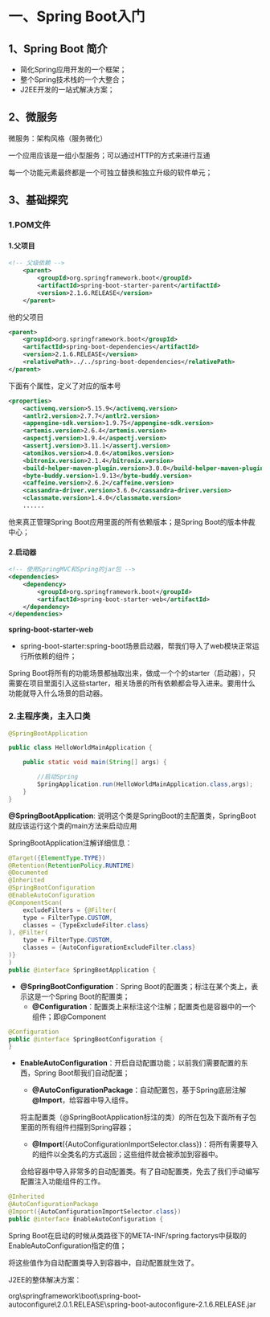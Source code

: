 # 一、Spring Boot入门
## 1、Spring Boot 简介
- 简化Spring应用开发的一个框架；
- 整个Spring技术栈的一个大整合；
- J2EE开发的一站式解决方案；

## 2、微服务
微服务：架构风格（服务微化）

一个应用应该是一组小型服务；可以通过HTTP的方式来进行互通

每一个功能元素最终都是一个可独立替换和独立升级的软件单元；

## 3、基础探究
### 1.POM文件
#### 1.父项目
```xml
<!-- 父级依赖 -->
    <parent>
        <groupId>org.springframework.boot</groupId>
        <artifactId>spring-boot-starter-parent</artifactId>
        <version>2.1.6.RELEASE</version>
    </parent>
```
他的父项目
```xml
<parent>
    <groupId>org.springframework.boot</groupId>
    <artifactId>spring-boot-dependencies</artifactId>
    <version>2.1.6.RELEASE</version>
    <relativePath>../../spring-boot-dependencies</relativePath>
</parent>
```
下面有个属性，定义了对应的版本号
```xml
<properties>
    <activemq.version>5.15.9</activemq.version>
    <antlr2.version>2.7.7</antlr2.version>
    <appengine-sdk.version>1.9.75</appengine-sdk.version>
    <artemis.version>2.6.4</artemis.version>
    <aspectj.version>1.9.4</aspectj.version>
    <assertj.version>3.11.1</assertj.version>
    <atomikos.version>4.0.6</atomikos.version>
    <bitronix.version>2.1.4</bitronix.version>
    <build-helper-maven-plugin.version>3.0.0</build-helper-maven-plugin.version>
    <byte-buddy.version>1.9.13</byte-buddy.version>
    <caffeine.version>2.6.2</caffeine.version>
    <cassandra-driver.version>3.6.0</cassandra-driver.version>
    <classmate.version>1.4.0</classmate.version>
    ......
```
他来真正管理Spring Boot应用里面的所有依赖版本；是Spring Boot的版本仲裁中心；

#### 2.启动器
```xml
<!-- 使用SpringMVC和Spring的jar包 -->
<dependencies>
    <dependency>
        <groupId>org.springframework.boot</groupId>
        <artifactId>spring-boot-starter-web</artifactId>
    </dependency>
</dependencies>
```
**spring-boot-starter-web**
- spring-boot-starter:spring-boot场景启动器，帮我们导入了web模块正常运行所依赖的组件；

Spring Boot将所有的功能场景都抽取出来，做成一个个的starter（启动器），只需要在项目里面引入这些starter，相关场景的所有依赖都会导入进来。要用什么功能就导入什么场景的启动器。

### 2.主程序类，主入口类
```java
@SpringBootApplication

public class HelloWorldMainApplication {

    public static void main(String[] args) {

        //启动Spring
        SpringApplication.run(HelloWorldMainApplication.class,args);
    }
}
```
**@SpringBootApplication**: 说明这个类是SpringBoot的主配置类，SpringBoot就应该运行这个类的main方法来启动应用

SpringBootApplication注解详细信息：
```java
@Target({ElementType.TYPE})
@Retention(RetentionPolicy.RUNTIME)
@Documented
@Inherited
@SpringBootConfiguration
@EnableAutoConfiguration
@ComponentScan(
    excludeFilters = {@Filter(
    type = FilterType.CUSTOM,
    classes = {TypeExcludeFilter.class}
), @Filter(
    type = FilterType.CUSTOM,
    classes = {AutoConfigurationExcludeFilter.class}
)}
)
public @interface SpringBootApplication {
```
- **@SpringBootConfiguration**：Spring Boot的配置类；标注在某个类上，表示这是一个Spring Boot的配置类；
  - **@Configuration**：配置类上来标注这个注解；配置类也是容器中的一个组件；即@Component
```java
@Configuration
public @interface SpringBootConfiguration {
}
```
- **EnableAutoConfiguration**：开启自动配置功能；以前我们需要配置的东西，Spring Boot帮我们自动配置；
  - **@AutoConfigurationPackage**：自动配置包，基于Spring底层注解 **@Import**，给容器中导入组件。
  
  将主配置类（@SpringBootApplication标注的类）的所在包及下面所有子包里面的所有组件扫描到Spring容器；
  - **@Import**({AutoConfigurationImportSelector.class})：将所有需要导入的组件以全类名的方式返回；这些组件就会被添加到容器中。
  
  会给容器中导入非常多的自动配置类。有了自动配置类，免去了我们手动编写配置注入功能组件的工作。
```java
@Inherited
@AutoConfigurationPackage
@Import({AutoConfigurationImportSelector.class})
public @interface EnableAutoConfiguration {
```

Spring Boot在启动的时候从类路径下的META-INF/spring.factorys中获取的EnableAutoConfiguration指定的值；

将这些值作为自动配置类导入到容器中，自动配置就生效了。

J2EE的整体解决方案：

org\springframework\boot\spring-boot-autoconfigure\2.0.1.RELEASE\spring-boot-autoconfigure-2.1.6.RELEASE.jar

